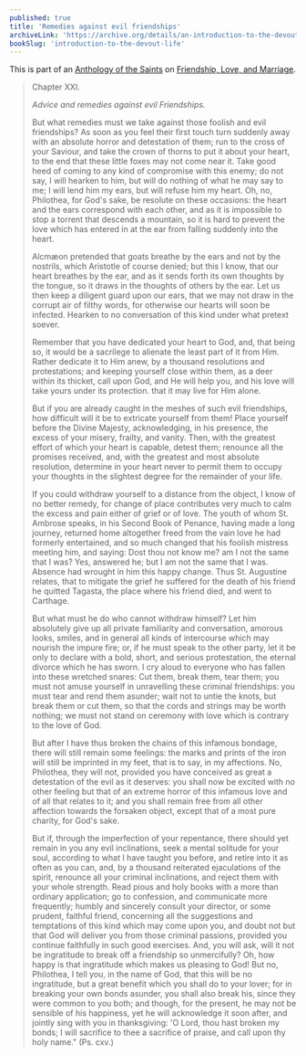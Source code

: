 ```yaml
---
published: true
title: 'Remedies against evil friendships'
archiveLink: 'https://archive.org/details/an-introduction-to-the-devout-life/page/156?view=theater'
bookSlug: 'introduction-to-the-devout-life'
---
```


This is part of an [Anthology of the Saints](/anthologies.html) on [Friendship, Love, and Marriage](/anthologies/friendship-love-and-marriage.html).

> Chapter XXI.
>
> *Advice and remedies against evil Friendships.*
>
> But what remedies must we take against those foolish and evil friendships? As soon as you feel their first touch turn suddenly away with an absolute horror and detestation of them; run to the cross of your Saviour, and take the crown of thorns to put it about your heart, to the end that these little foxes may not come near it. Take good heed of coming to any kind of compromise with this enemy; do not say, I will hearken to him, but will do nothing of what he may say to me; I will lend him my ears, but will refuse him my heart. Oh, no, Philothea, for God's sake, be resolute on these occasions: the heart and the ears correspond with each other, and as it is impossible to stop a torrent that descends a mountain, so it is hard to prevent the love which has entered in at the ear from falling suddenly into the heart.
>
> Alcmæon pretended that goats breathe by the ears and not by the nostrils, which Aristotle of course denied; but this I know, that our heart breathes by the ear, and as it sends forth its own thoughts by the tongue, so it draws in the thoughts of others by the ear. Let us then keep a diligent guard upon our ears, that we may not draw in the corrupt air of filthy words, for otherwise our hearts will soon be infected. Hearken to no conversation of this kind under what pretext soever.
>
> Remember that you have dedicated your heart to God, and, that being so, it would be a sacrilege to alienate the least part of it from Him. Rather dedicate it to Him anew, by a thousand resolutions and protestations; and keeping yourself close within them, as a deer within its thicket, call upon God, and He will help you, and his love will take yours under its protection. that it may live for Him alone.
>
> But if you are already caught in the meshes of such evil friendships, how difficult will it be to extricate yourself from them! Place yourself before the Divine Majesty, acknowledging, in his presence, the excess of your misery, frailty, and vanity. Then, with the greatest effort of which your heart is capable, detest them; renounce all the promises received, and, with the greatest and most absolute resolution, determine in your heart never to permit them to occupy your thoughts in the slightest degree for the remainder of your life.
>
> If you could withdraw yourself to a distance from the object, I know of no better remedy, for change of place contributes very much to calm the excess and pain either of grief or of love. The youth of whom St. Ambrose speaks, in his Second Book of Penance, having made a long journey, returned home altogether freed from the vain love he had formerly entertained, and so much changed that his foolish mistress meeting him, and saying: Dost thou not know me? am I not the same that I was? Yes, answered he; but I am not the same that I was. Absence had wrought in him this happy change. Thus St. Augustine relates, that to mitigate the grief he suffered for the death of his friend he quitted Tagasta, the place where his friend died, and went to Carthage.
>
> But what must he do who cannot withdraw himself? Let him absolutely give up all private familiarity and conversation, amorous looks, smiles, and in general all kinds of intercourse which may nourish the impure fire; or, if he must speak to the other party, let it be only to declare with a bold, short, and serious protestation, the eternal divorce which he has sworn. I cry aloud to everyone who has fallen into these wretched snares: Cut them, break them, tear them; you must not amuse yourself in unravelling these criminal friendships: you must tear and rend them asunder; wait not to untie the knots, but break them or cut them, so that the cords and strings may be worth nothing; we must not stand on ceremony with love which is contrary to the love of God.
>
> But after I have thus broken the chains of this infamous bondage, there will still remain some feelings: the marks and prints of the iron will still be imprinted in my feet, that is to say, in my affections. No, Philothea, they will not, provided you have conceived as great a detestation of the evil as it deserves: you shall now be excited with no other feeling but that of an extreme horror of this infamous love and of all that relates to it; and you shall remain free from all other affection towards the forsaken object, except that of a most pure charity, for God's sake.
>
> But if, through the imperfection of your repentance, there should yet remain in you any evil inclinations, seek a mental solitude for your soul, according to what I have taught you before, and retire into it as often as you can, and, by a thousand reiterated ejaculations of the spirit, renounce all your criminal inclinations, and reject them with your whole strength. Read pious and holy books with a more than ordinary application; go to confession, and communicate more frequently; humbly and sincerely consult your director, or some prudent, faithful friend, concerning all the suggestions and temptations of this kind which may come upon you, and doubt not but that God will deliver you from those criminal passions, provided you continue faithfully in such good exercises. And, you will ask, will it not be ingratitude to break off a friendship so unmercifully? Oh, how happy is that ingratitude which makes us pleasing to God! But no, Philothea, I tell you, in the name of God, that this will be no ingratitude, but a great benefit which you shall do to your lover; for in breaking your own bonds asunder, you shall also break his, since they were common to you both; and though, for the present, he may not be sensible of his happiness, yet he will acknowledge it soon after, and jointly sing with you in thanksgiving: 'O Lord, thou hast broken my bonds; I will sacrifice to thee a sacrifice of praise, and call upon thy holy name." (Ps. cxv.)

